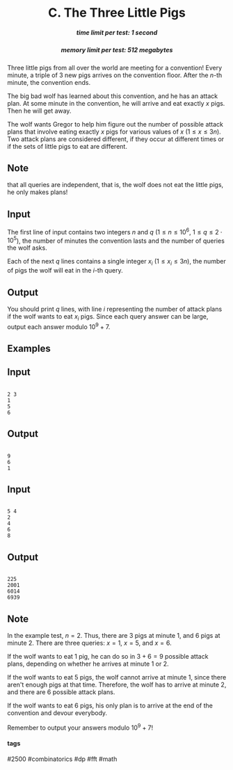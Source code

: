 <h1 style='text-align: center;'> C. The Three Little Pigs</h1>

<h5 style='text-align: center;'>time limit per test: 1 second</h5>
<h5 style='text-align: center;'>memory limit per test: 512 megabytes</h5>

Three little pigs from all over the world are meeting for a convention! Every minute, a triple of 3 new pigs arrives on the convention floor. After the $n$-th minute, the convention ends.

The big bad wolf has learned about this convention, and he has an attack plan. At some minute in the convention, he will arrive and eat exactly $x$ pigs. Then he will get away.

The wolf wants Gregor to help him figure out the number of possible attack plans that involve eating exactly $x$ pigs for various values of $x$ ($1 \le x \le 3n$). Two attack plans are considered different, if they occur at different times or if the sets of little pigs to eat are different.

## Note

 that all queries are independent, that is, the wolf does not eat the little pigs, he only makes plans!

## Input

The first line of input contains two integers $n$ and $q$ ($1 \le n \le 10^6$, $1 \le q \le 2\cdot 10^5$), the number of minutes the convention lasts and the number of queries the wolf asks.

Each of the next $q$ lines contains a single integer $x_i$ ($1 \le x_i \le 3n$), the number of pigs the wolf will eat in the $i$-th query.

## Output

You should print $q$ lines, with line $i$ representing the number of attack plans if the wolf wants to eat $x_i$ pigs. Since each query answer can be large, output each answer modulo $10^9+7$.

## Examples

## Input


```

2 3
1
5
6

```
## Output


```

9
6
1

```
## Input


```

5 4
2
4
6
8

```
## Output


```

225
2001
6014
6939

```
## Note

In the example test, $n=2$. Thus, there are $3$ pigs at minute $1$, and $6$ pigs at minute $2$. There are three queries: $x=1$, $x=5$, and $x=6$.

If the wolf wants to eat $1$ pig, he can do so in $3+6=9$ possible attack plans, depending on whether he arrives at minute $1$ or $2$.

If the wolf wants to eat $5$ pigs, the wolf cannot arrive at minute $1$, since there aren't enough pigs at that time. Therefore, the wolf has to arrive at minute $2$, and there are $6$ possible attack plans.

If the wolf wants to eat $6$ pigs, his only plan is to arrive at the end of the convention and devour everybody.

Remember to output your answers modulo $10^9+7$!



#### tags 

#2500 #combinatorics #dp #fft #math 